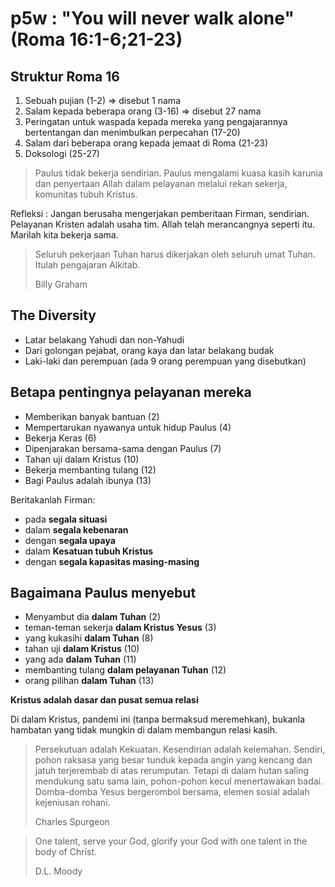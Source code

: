 # p5w : "You will never walk alone" (Roma 16:1-6;21-23)

## Struktur Roma 16
1. Sebuah pujian (1-2) => disebut 1 nama
2. Salam kepada beberapa orang (3-16) => disebut 27 nama
3. Peringatan untuk waspada kepada mereka yang pengajarannya bertentangan dan menimbulkan perpecahan (17-20)
4. Salam dari beberapa orang kepada jemaat di Roma (21-23)
5. Doksologi (25-27)

> Paulus tidak bekerja sendirian. Paulus mengalami kuasa kasih karunia dan penyertaan Allah dalam pelayanan melalui rekan sekerja, komunitas tubuh Kristus.

Refleksi : Jangan berusaha mengerjakan pemberitaan Firman, sendirian. Pelayanan Kristen adalah usaha tim. Allah telah merancangnya seperti itu. Marilah kita bekerja sama.

> Seluruh pekerjaan Tuhan harus dikerjakan oleh seluruh umat Tuhan. Itulah pengajaran Alkitab.
> 
> Billy Graham

## The Diversity
- Latar belakang Yahudi dan non-Yahudi
- Dari golongan pejabat, orang kaya dan latar belakang budak
- Laki-laki dan perempuan (ada 9 orang perempuan yang disebutkan)

## Betapa pentingnya pelayanan mereka
- Memberikan banyak bantuan (2)
- Mempertarukan nyawanya untuk hidup Paulus (4)
- Bekerja Keras (6)
- Dipenjarakan bersama-sama dengan Paulus (7)
- Tahan uji dalam Kristus (10)
- Bekerja membanting tulang (12)
- Bagi Paulus adalah ibunya (13)

Beritakanlah Firman:
- pada **segala situasi**
- dalam **segala kebenaran**
- dengan **segala upaya**
- dalam **Kesatuan tubuh Kristus**
- dengan **segala kapasitas masing-masing**

## Bagaimana Paulus menyebut
- Menyambut dia **dalam Tuhan** (2)
- teman-teman sekerja **dalam Kristus Yesus** (3)
- yang kukasihi **dalam Tuhan** (8)
- tahan uji **dalam Kristus** (10)
- yang ada **dalam Tuhan** (11)
- membanting tulang **dalam pelayanan Tuhan** (12)
- orang pilihan **dalam Tuhan** (13)

**Kristus adalah dasar dan pusat semua relasi**

Di dalam Kristus, pandemi ini (tanpa bermaksud meremehkan), bukanla hambatan yang tidak mungkin di dalam membangun relasi kasih.

> Persekutuan adalah Kekuatan.
> Kesendirian adalah kelemahan.
> Sendiri, pohon raksasa yang besar tunduk kepada angin yang kencang dan jatuh terjerembab di atas rerumputan.
> Tetapi di dalam hutan saling mendukung satu sama lain, pohon-pohon kecul menertawakan badai.
> Domba-domba Yesus bergerombol bersama, 
> elemen sosial adalah kejeniusan rohani.
> 
> Charles Spurgeon

> One talent, serve your God, glorify your God with one talent in the body of Christ.
> 
> D.L. Moody